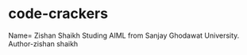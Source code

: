 # code-crackers

Name= Zishan Shaikh Studing AIML from Sanjay Ghodawat University.
Author-zishan shaikh

